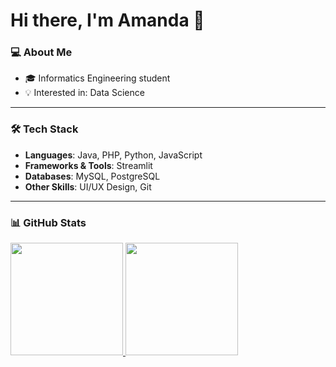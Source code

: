 # Hi there, I'm Amanda 👋

### 💻 About Me
- 🎓 Informatics Engineering student
- 💡 Interested in: Data Science

---

### 🛠️ Tech Stack
- **Languages**: Java, PHP, Python, JavaScript  
- **Frameworks & Tools**: Streamlit
- **Databases**: MySQL, PostgreSQL  
- **Other Skills**: UI/UX Design, Git 

---

### 📊 GitHub Stats

<p align="left">
<a href="https://github.com/mandltf">
  <img height="180em" src="https://github-readme-stats-eight-theta.vercel.app/api?username=mandltf&show_icons=true&theme=algolia&include_all_commits=true&count_private=true"/>
  <img height="180em" src="https://github-readme-stats-eight-theta.vercel.app/api/top-langs/?username=mandltf&layout=compact&langs_count=8&theme=algolia"/>
</a>
</p>
